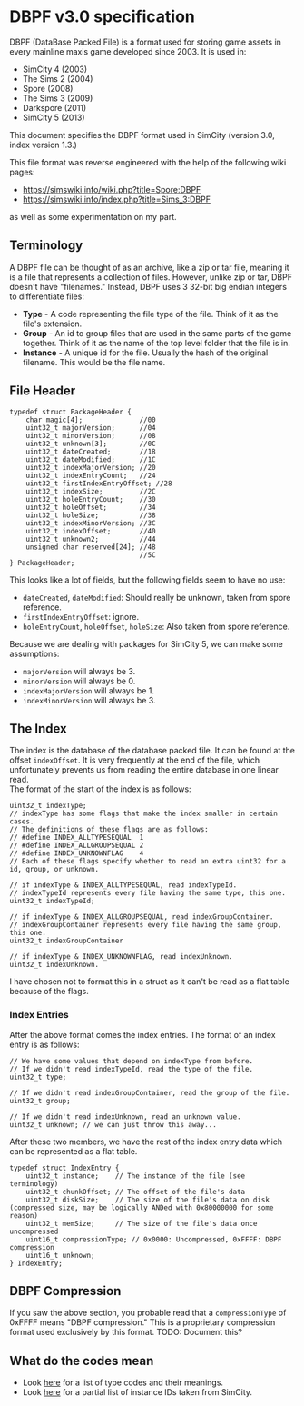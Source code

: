 
# DBPF v3.0 specification

DBPF (DataBase Packed File) is a format used for storing game assets in every mainline maxis game developed since 2003.
It is used in:
- SimCity 4  (2003)
- The Sims 2 (2004)
- Spore      (2008)
- The Sims 3 (2009)
- Darkspore  (2011)
- SimCity 5  (2013)

This document specifies the DBPF format used in SimCity (version 3.0, index version 1.3.)

This file format was reverse engineered with the help of the following wiki pages:
- https://simswiki.info/wiki.php?title=Spore:DBPF
- https://simswiki.info/index.php?title=Sims_3:DBPF

as well as some experimentation on my part.

## Terminology
A DBPF file can be thought of as an archive, like a zip or tar file, meaning it is a file that represents a collection of files. However, unlike zip or tar, DBPF doesn't have "filenames." Instead, DBPF uses 3 32-bit big endian integers to differentiate files:
- **Type** - A code representing the file type of the file. Think of it as the file's extension.
- **Group** - An id to group files that are used in the same parts of the game together. Think of it as the name of the top level folder that the file is in.
- **Instance** - A unique id for the file. Usually the hash of the original filename. This would be the file name.

## File Header
```
typedef struct PackageHeader {
    char magic[4];              //00
    uint32_t majorVersion;      //04
    uint32_t minorVersion;      //08
    uint32_t unknown[3];        //0C
    uint32_t dateCreated;       //18
    uint32_t dateModified;      //1C
    uint32_t indexMajorVersion; //20
    uint32_t indexEntryCount;   //24
    uint32_t firstIndexEntryOffset; //28
    uint32_t indexSize;         //2C
    uint32_t holeEntryCount;    //30
    uint32_t holeOffset;        //34
    uint32_t holeSize;          //38
    uint32_t indexMinorVersion; //3C
    uint32_t indexOffset;       //40
    uint32_t unknown2;          //44
    unsigned char reserved[24]; //48
                                //5C
} PackageHeader;
```
This looks like a lot of fields, but the following fields seem to have no use:
- `dateCreated`, `dateModified`: Should really be unknown, taken from spore reference.
- `firstIndexEntryOffset`: ignore.
- `holeEntryCount`, `holeOffset`, `holeSize`: Also taken from spore reference.

Because we are dealing with packages for SimCity 5, we can make some assumptions:
- `majorVersion` will always be 3.
- `minorVersion` will always be 0.
- `indexMajorVersion` will always be 1.
- `indexMinorVersion` will always be 3.

## The Index
The index is the database of the database packed file. It can be found at the offset `indexOffset`. It is very frequently at the end of the file, which unfortunately prevents us from reading the entire database in one linear read.<br>
The format of the start of the index is as follows:
```
uint32_t indexType;
// indexType has some flags that make the index smaller in certain cases.
// The definitions of these flags are as follows:
// #define INDEX_ALLTYPESEQUAL  1
// #define INDEX_ALLGROUPSEQUAL 2
// #define INDEX_UNKNOWNFLAG    4
// Each of these flags specify whether to read an extra uint32 for a id, group, or unknown.

// if indexType & INDEX_ALLTYPESEQUAL, read indexTypeId.
// indexTypeId represents every file having the same type, this one.
uint32_t indexTypeId;

// if indexType & INDEX_ALLGROUPSEQUAL, read indexGroupContainer.
// indexGroupContainer represents every file having the same group, this one.
uint32_t indexGroupContainer

// if indexType & INDEX_UNKNOWNFLAG, read indexUnknown.
uint32_t indexUnknown.
```
I have chosen not to format this in a struct as it can't be read as a flat table because of the flags.

### Index Entries
After the above format comes the index entries. The format of an index entry is as follows:
```
// We have some values that depend on indexType from before.
// If we didn't read indexTypeId, read the type of the file.
uint32_t type;

// If we didn't read indexGroupContainer, read the group of the file.
uint32_t group;

// If we didn't read indexUnknown, read an unknown value.
uint32_t unknown; // we can just throw this away...
```
After these two members, we have the rest of the index entry data which can be represented as a flat table.
```
typedef struct IndexEntry {
    uint32_t instance;    // The instance of the file (see terminology)
    uint32_t chunkOffset; // The offset of the file's data
    uint32_t diskSize;    // The size of the file's data on disk (compressed size, may be logically ANDed with 0x80000000 for some reason)
    uint32_t memSize;     // The size of the file's data once uncompressed
    uint16_t compressionType; // 0x0000: Uncompressed, 0xFFFF: DBPF compression
    uint16_t unknown;
} IndexEntry;
```

## DBPF Compression
If you saw the above section, you probable read that a `compressionType` of 0xFFFF means "DBPF compression." This is a proprietary compression format used exclusively by this format. TODO: Document this?

## What do the codes mean
- Look [here](../../include/filetypes/package.h) for a list of type codes and their meanings.
- Look [here](../../Properties.txt) for a partial list of instance IDs taken from SimCity.